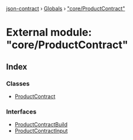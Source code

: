 [json-contract](../README.md) › [Globals](../globals.md) › ["core/ProductContract"](_core_productcontract_.md)

# External module: "core/ProductContract"

## Index

### Classes

* [ProductContract](../classes/_core_productcontract_.productcontract.md)

### Interfaces

* [ProductContractBuild](../interfaces/_core_productcontract_.productcontractbuild.md)
* [ProductContractInput](../interfaces/_core_productcontract_.productcontractinput.md)
